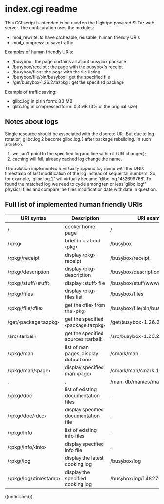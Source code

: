 <meta charset="UTF-8">

index.cgi readme
================

This CGI script is intended to be used on the Lighttpd powered SliTaz web
server. The configuration uses the modules:

  * mod_rewrite:  to have cacheable, reusable, human friendly URIs
  * mod_compress: to save traffic

Examples of human friendly URIs:

  * /busybox                   : the page contains all about busybox package
  * /busybox/receipt           : the page with the busybox's receipt
  * /busybox/files             : the page with the file listing
  * /busybox/file/bin/busybox  : get the specified file
  * /get/busybox-1.26.2.tazpkg : get the specified package

Example of traffic saving:

  * glibc.log in plain form:      8.3 MB
  * glibc.log in compressed form: 0.3 MB (3% of the original size)


Notes about logs
----------------

Single resource should be associated with the discrete URI. But due to log
rotation, glibc.log.2 become glibc.log.3 after package rebuilding. In such
situation:

  1. we can't point to the specified log and line within it (URI changed);
  2. caching will fail, already cached log change the name.

The solution implemented is virtually append log name with the UNIX timestamp
of last modification of the log instead of sequental numbers. So, for example,
'glibc.log.2' will virtually became 'glibc.log.1482699768'. To found the matched
log we need to cycle among ten or less 'glibc.log*' physical files and compare
the files modification date with date in question.


Full list of implemented human friendly URIs
--------------------------------------------

URI syntax             | Description                            | URI example
-----------------------|----------------------------------------|-----------------------
/                      | cooker home page                       | /
/‹pkg›                 | brief info about ‹pkg›                 | /busybox
/‹pkg›/receipt         | display ‹pkg› receipt                  | /busybox/receipt
/‹pkg›/description     | display ‹pkg› description              | /busybox/description
/‹pkg›/stuff/‹stuff›   | display ‹stuff› file                   | /busybox/stuff/www/httpd/404.html
/‹pkg›/files           | display ‹pkg› files list               | /busybox/files
/‹pkg›/file/‹file›     | get the ‹file› from the ‹pkg›          | /busybox/file/bin/busybox
/get/‹package.tazpkg›  | get the specified ‹package.tazpkg›     | /get/busybox-1.26.2.tazpkg
/src/‹tarball›         | get the specified sources ‹tarball›    | /src/busybox-1.26.2.tar.bz2
/‹pkg›/man             | list of man pages, display default one | /cmark/man
/‹pkg›/man/‹page›      | display specified man ‹page›           | /cmark/man/cmark.1
.                      | .                                      | /man-db/man/es/mandb.8
/‹pkg›/doc             | list of existing documentation files   | .
/‹pkg›/doc/‹doc›       | display specified documentation file   | .
/‹pkg›/info            | list of existing info files            | .
/‹pkg›/info/‹info›     | display specified info file            | .
/‹pkg›/log             | display the latest cooking log         | /busybox/log
/‹pkg›/log/‹timestamp› | display the specified cooking log      | /busybox/log/1482700678


((unfinished))
